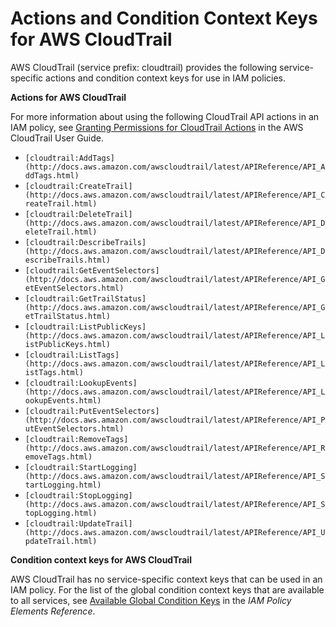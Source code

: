 # Actions and Condition Context Keys for AWS CloudTrail<a name="list_cloudtrail"></a>

AWS CloudTrail \(service prefix: cloudtrail\) provides the following service\-specific actions and condition context keys for use in IAM policies\.

**Actions for AWS CloudTrail**

For more information about using the following CloudTrail API actions in an IAM policy, see [Granting Permissions for CloudTrail Actions](http://docs.aws.amazon.com/awscloudtrail/latest/userguide/controlling_access_granting_permissions.html) in the AWS CloudTrail User Guide\.
+ `[cloudtrail:AddTags](http://docs.aws.amazon.com/awscloudtrail/latest/APIReference/API_AddTags.html)`
+ `[cloudtrail:CreateTrail](http://docs.aws.amazon.com/awscloudtrail/latest/APIReference/API_CreateTrail.html)`
+ `[cloudtrail:DeleteTrail](http://docs.aws.amazon.com/awscloudtrail/latest/APIReference/API_DeleteTrail.html)`
+ `[cloudtrail:DescribeTrails](http://docs.aws.amazon.com/awscloudtrail/latest/APIReference/API_DescribeTrails.html)`
+ `[cloudtrail:GetEventSelectors](http://docs.aws.amazon.com/awscloudtrail/latest/APIReference/API_GetEventSelectors.html)`
+ `[cloudtrail:GetTrailStatus](http://docs.aws.amazon.com/awscloudtrail/latest/APIReference/API_GetTrailStatus.html)`
+ `[cloudtrail:ListPublicKeys](http://docs.aws.amazon.com/awscloudtrail/latest/APIReference/API_ListPublicKeys.html)`
+ `[cloudtrail:ListTags](http://docs.aws.amazon.com/awscloudtrail/latest/APIReference/API_ListTags.html)`
+ `[cloudtrail:LookupEvents](http://docs.aws.amazon.com/awscloudtrail/latest/APIReference/API_LookupEvents.html)`
+ `[cloudtrail:PutEventSelectors](http://docs.aws.amazon.com/awscloudtrail/latest/APIReference/API_PutEventSelectors.html)`
+ `[cloudtrail:RemoveTags](http://docs.aws.amazon.com/awscloudtrail/latest/APIReference/API_RemoveTags.html)`
+ `[cloudtrail:StartLogging](http://docs.aws.amazon.com/awscloudtrail/latest/APIReference/API_StartLogging.html)`
+ `[cloudtrail:StopLogging](http://docs.aws.amazon.com/awscloudtrail/latest/APIReference/API_StopLogging.html)`
+ `[cloudtrail:UpdateTrail](http://docs.aws.amazon.com/awscloudtrail/latest/APIReference/API_UpdateTrail.html)`

**Condition context keys for AWS CloudTrail**

AWS CloudTrail has no service\-specific context keys that can be used in an IAM policy\. For the list of the global condition context keys that are available to all services, see [Available Global Condition Keys](reference_policies_condition-keys.md#AvailableKeys) in the *IAM Policy Elements Reference*\.